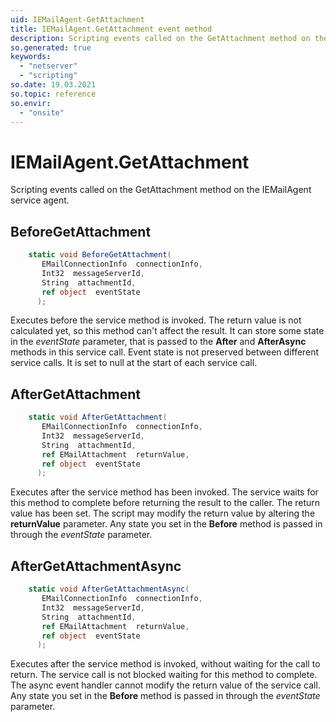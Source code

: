 ```yaml
---
uid: IEMailAgent-GetAttachment
title: IEMailAgent.GetAttachment event method
description: Scripting events called on the GetAttachment method on the IEMailAgent service agent.
so.generated: true
keywords:
  - "netserver"
  - "scripting"
so.date: 19.03.2021
so.topic: reference
so.envir:
  - "onsite"
---
```

# IEMailAgent.GetAttachment

Scripting events called on the <see cref='M:SuperOffice.CRM.Services.IEMailAgent.GetAttachment'>GetAttachment</see> method on the <see cref='IEMailAgent'>IEMailAgent</see>  service agent.

## BeforeGetAttachment
```cs
    static void BeforeGetAttachment(
       EMailConnectionInfo  connectionInfo,
       Int32  messageServerId,
       String  attachmentId,
       ref object  eventState
      );
```
Executes before the service method is invoked.
The return value is not calculated yet, so this method can't affect the result.
It can store some state in the *eventState* parameter, that is passed to the **After** and **AfterAsync** methods in this service call.
Event state is not preserved between different service calls. It is set to null at the start of each service call.
## AfterGetAttachment
```cs
    static void AfterGetAttachment(
       EMailConnectionInfo  connectionInfo,
       Int32  messageServerId,
       String  attachmentId,
       ref EMailAttachment  returnValue,
       ref object  eventState
      );
```
Executes after the service method has been invoked. The service waits for this method to complete before returning the result to the caller.
The return value has been set. The script may modify the return value by altering the **returnValue** parameter.
Any state you set in the **Before** method is passed in through the *eventState* parameter.
## AfterGetAttachmentAsync
```cs
    static void AfterGetAttachmentAsync(
       EMailConnectionInfo  connectionInfo,
       Int32  messageServerId,
       String  attachmentId,
       ref EMailAttachment  returnValue,
       ref object  eventState
      );
```
Executes after the service method is invoked, without waiting for the call to return.
The service call is not blocked waiting for this method to complete.
The async event handler cannot modify the return value of the service call.
Any state you set in the **Before** method is passed in through the *eventState* parameter.

